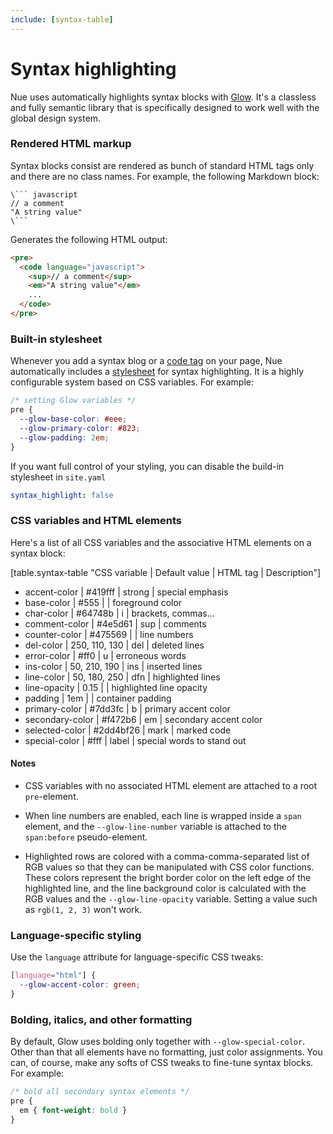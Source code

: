 ```yaml
---
include: [syntax-table]
---
```


# Syntax highlighting
Nue uses automatically highlights syntax blocks with [Glow](/blog/introducing-glow/). It's a classless and fully semantic library that is specifically designed to work well with the global design system.



### Rendered HTML markup
Syntax blocks consist are rendered as bunch of standard HTML tags only and there are no class names. For example, the following Markdown block:


```
\``` javascript
// a comment
"A string value"
\```
```

Generates the following HTML output:


```html
<pre>
  <code language="javascript">
    <sup>// a comment</sup>
    <em>"A string value"</em>
    ...
  </code>
</pre>
```


### Built-in stylesheet
Whenever you add a syntax blog or a [code tag](tags.html#code) on your page, Nue automatically includes a [stylesheet](//github.com/nuejs/nue/blob/dev/packages/glow/css/dark.css) for syntax highlighting. It is a highly configurable system based on CSS variables. For example:

```css
/* setting Glow variables */
pre {
  --glow-base-color: #eee;
  --glow-primary-color: #823;
  --glow-padding: 2em;
}
```


If you want full control of your styling, you can disable the build-in stylesheet in `site.yaml`

```yaml
syntax_highlight: false
```


### CSS variables and HTML elements
Here's a list of all CSS variables and the associative HTML elements on a syntax block:

[table.syntax-table "CSS variable | Default value | HTML tag | Description"]
  - accent-color    | \#419fff       | strong   | special emphasis
  - base-color      | \#555          |          | foreground color
  - char-color      | \#64748b       | i        | brackets, commas...
  - comment-color   | \#4e5d61       | sup      | comments
  - counter-color   | \#475569       |          | line numbers
  - del-color       | 250, 110, 130  | del      | deleted lines
  - error-color     | \#ff0          | u        | erroneous words
  - ins-color       | 50, 210, 190   | ins      | inserted lines
  - line-color      | 50, 180, 250   | dfn      | highlighted lines
  - line-opacity    | 0.15           |          | highlighted line opacity
  - padding         | 1em            |          | container padding
  - primary-color   | \#7dd3fc       | b        | primary accent color
  - secondary-color | \#f472b6       | em       | secondary accent color
  - selected-color  | \#2dd4bf26     | mark     | marked code
  - special-color   | \#fff          | label    | special words to stand out


#### Notes

- CSS variables with no associated HTML element are attached to a root `pre`-element.

- When line numbers are enabled, each line is wrapped inside a `span` element, and the `--glow-line-number` variable is attached to the `span:before` pseudo-element.

- Highlighted rows are colored with a comma-comma-separated list of RGB values so that they can be manipulated with CSS color functions. These colors represent the bright border color on the left edge of the highlighted line, and the line background color is calculated with the RGB values and the `--glow-line-opacity` variable. Setting a value such as `rgb(1, 2, 3)` won't work.


### Language-specific styling
Use the `language` attribute for language-specific CSS tweaks:

```css
[language="html"] {
  --glow-accent-color: green;
}
```

### Bolding, italics, and other formatting
By default, Glow uses bolding only together with `--glow-special-color`. Other than that all elements have no formatting, just color assignments. You can, of course, make any softs of CSS tweaks to fine-tune syntax blocks. For example:

```css
/* bold all secondary syntax elements */
pre {
  em { font-weight: bold }
}
```


